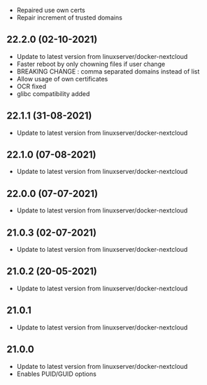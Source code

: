 - Repaired use own certs
- Repair increment of trusted domains

## 22.2.0 (02-10-2021)
- Update to latest version from linuxserver/docker-nextcloud
- Faster reboot by only chowning files if user change
- BREAKING CHANGE : comma separated domains instead of list 
- Allow usage of own certificates 
- OCR fixed
- glibc compatibility added

## 22.1.1 (31-08-2021)
- Update to latest version from linuxserver/docker-nextcloud

## 22.1.0 (07-08-2021)
- Update to latest version from linuxserver/docker-nextcloud

## 22.0.0 (07-07-2021)
- Update to latest version from linuxserver/docker-nextcloud

## 21.0.3 (02-07-2021)
- Update to latest version from linuxserver/docker-nextcloud

## 21.0.2 (20-05-2021)
- Update to latest version from linuxserver/docker-nextcloud

## 21.0.1
- Update to latest version from linuxserver/docker-nextcloud

## 21.0.0
- Update to latest version from linuxserver/docker-nextcloud
- Enables PUID/GUID options
